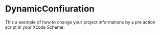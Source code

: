 # DynamicConfiuration
This a exemple of how to change your project informations by a pre action script in your Xcode Scheme.
